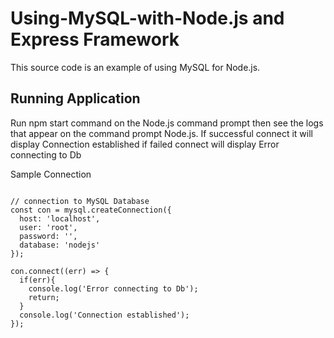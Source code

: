 # Using-MySQL-with-Node.js and Express Framework
This source code is an example of using MySQL for Node.js.

## Running Application
Run npm start command on the Node.js command prompt then see the logs that appear on the command prompt Node.js. 
If successful connect it will display Connection established if failed connect will display Error connecting to Db

Sample Connection
<pre>
<code>
// connection to MySQL Database
const con = mysql.createConnection({
  host: 'localhost',
  user: 'root',
  password: '',
  database: 'nodejs'
});

con.connect((err) => {
  if(err){
    console.log('Error connecting to Db');
    return;
  }
  console.log('Connection established');
});
</pre>
</code>
